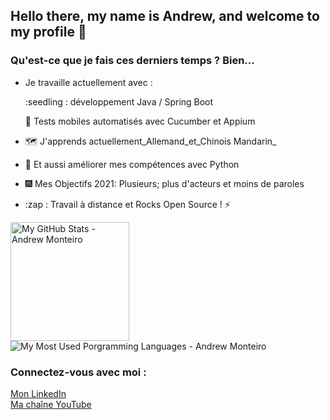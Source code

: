 ## Hello there, my name is Andrew, and welcome to my profile :wave:

### Qu'est-ce que je fais ces derniers temps ? Bien...

-   Je travaille actuellement avec :

    :seedling : développement Java / Spring Boot

    🧪 Tests mobiles automatisés avec Cucumber et Appium

-   :world_map: J'apprends actuellement_Allemand_et_Chinois Mandarin_

-   :snake: Et aussi améliorer mes compétences avec Python

-   :fireworks: Mes Objectifs 2021: Plusieurs; plus d'acteurs et moins de paroles

-   :zap : Travail à distance et Rocks Open Source ! :zap:

<p align="left">
 <img alt="My GitHub Stats - Andrew Monteiro" src="https://github-readme-stats.vercel.app/api?username=andrew-2609&show_icons=true&hide_border=true&theme=tokyonight" height="190"> 
 <img alt="My Most Used Porgramming Languages - Andrew Monteiro" src="https://github-readme-stats.vercel.app/api/top-langs/?username=andrew-2609&layout=compact&hide_border=true&langs_count=8&theme=tokyonight&exclude_repo=Eccezionale-MVC,CorporacaoUmbrella,diversos,projetos">
</p>

### Connectez-vous avec moi :

[Mon LinkedIn][linkedin]<br/>[Ma chaîne YouTube][youtube]

[linkedin]: https://www.linkedin.com/in/andrew-2609/

[youtube]: https://www.youtube.com/channel/UCmQ39rZeUW3dxMiSjm6YX7Q
